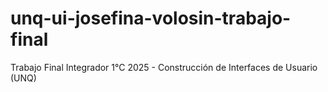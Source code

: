 # unq-ui-josefina-volosin-trabajo-final
Trabajo Final Integrador 1°C 2025 - Construcción de Interfaces de Usuario (UNQ)
